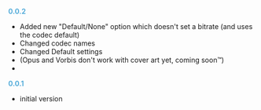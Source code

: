
**<span style="color:#56adda">0.0.2</span>**
- Added new "Default/None" option which doesn't set a bitrate (and uses the codec default)
- Changed codec names
- Changed Default settings
- (Opus and Vorbis don't work with cover art yet, coming soon™)
- 

**<span style="color:#56adda">0.0.1</span>**
- initial version
